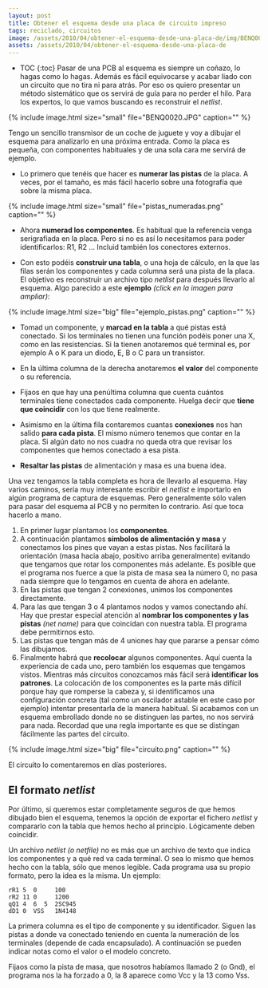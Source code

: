 ```yaml
---
layout: post
title: Obtener el esquema desde una placa de circuito impreso
tags: reciclado, circuitos
image: /assets/2010/04/obtener-el-esquema-desde-una-placa-de/img/BENQ0020.JPG
assets: /assets/2010/04/obtener-el-esquema-desde-una-placa-de
---
```


* TOC
{:toc}
Pasar de una PCB al esquema es siempre un coñazo, lo hagas como lo hagas. Además es fácil equivocarse y acabar liado con un circuito que no tira ni para atrás. Por eso os quiero presentar un método sistemático que os servirá de guía para no perder el hilo. Para los expertos, lo que vamos buscando es reconstruir el *netlist*.

{% include image.html size="small" file="BENQ0020.JPG" caption="" %}

Tengo un sencillo transmisor de un coche de juguete y voy a dibujar el esquema para analizarlo en una próxima entrada. Como la placa es pequeña, con componentes habituales y de una sola cara me servirá de ejemplo.

<!--more-->

- Lo primero que tenéis que hacer es **numerar las pistas** de la placa. A veces, por el tamaño, es más fácil hacerlo sobre una fotografía que sobre la misma placa.

{% include image.html size="small" file="pistas_numeradas.png" caption="" %}

- Ahora **numerad los componentes**. Es habitual que la referencia venga serigrafiada en la placa. Pero si no es así lo necesitamos para poder identificarlos: R1, R2 ... Incluid también los conectores externos.

- Con esto podéis **construir una tabla**, o una hoja de cálculo, en la que las filas serán los componentes y cada columna será una pista de la placa. El objetivo es reconstruir un archivo tipo *netlist* para después llevarlo al esquema. Algo parecido a este **ejemplo** *(click en la imagen para ampliar)*:

{% include image.html size="big" file="ejemplo_pistas.png" caption="" %}

- Tomad un componente, y **marcad en la tabla** a qué pistas está conectado. Si los terminales no tienen una función podéis poner una X, como en las resistencias. Si la tienen anotaremos qué terminal es, por ejemplo A o K para un diodo, E, B o C para un transistor.

- En la última columna de la derecha anotaremos **el valor** del componente o su referencia.

- Fijaos en que hay una penúltima columna que cuenta cuántos terminales tiene conectados cada componente. Huelga decir que **tiene que coincidir** con los que tiene realmente.

- Asimismo en la última fila contaremos cuantas **conexiones** nos han salido **para cada pista**. El mismo número tenemos que contar en la placa. Si algún dato no nos cuadra no queda otra que revisar los componentes que hemos conectado a esa pista.

- **Resaltar las pistas** de alimentación y masa es una buena idea.

Una vez tengamos la tabla completa es hora de llevarlo al esquema. Hay varios caminos, sería muy interesante escribir el *netlist* e importarlo en algún programa de captura de esquemas. Pero generalmente sólo valen para pasar del esquema al PCB y no permiten lo contrario. Así que toca hacerlo a mano.

1. En primer lugar plantamos los **componentes**.
1. A continuación plantamos **símbolos de alimentación y masa** y conectamos los pines que vayan a estas pistas. Nos facilitará la orientación (masa hacia abajo, positivo arriba generalmente) evitando que tengamos que rotar los componentes más adelante. Es posible que el programa nos fuerce a que la pista de masa sea la número 0, no pasa nada siempre que lo tengamos en cuenta de ahora en adelante.
1. En las pistas que tengan 2 conexiones, unimos los componentes directamente.
1. Para las que tengan 3 o 4 plantamos nodos y vamos conectando ahí. Hay que prestar especial atención al **nombrar los componentes y las pistas** *(net name)* para que coincidan con nuestra tabla. El programa debe permitirnos esto.
1. Las pistas que tengan más de 4 uniones hay que pararse a pensar cómo las dibujamos.
1. Finalmente habrá que **recolocar** algunos componentes. Aquí cuenta la experiencia de cada uno, pero también los esquemas que tengamos vistos. Mientras más circuitos conozcamos más fácil será **identificar los patrones**. La colocación de los componentes es la parte más difícil porque hay que romperse la cabeza y, si identificamos una configuración concreta (tal como un oscilador astable en este caso por ejemplo) intentar presentarla de la manera habitual. Si acabamos con un esquema embrollado donde no se distinguen las partes, no nos servirá para nada. Recordad que una regla importante es que se distingan fácilmente las partes del circuito.

{% include image.html size="big" file="circuito.png" caption="" %}

El circuito lo comentaremos en días posteriores.

## El formato *netlist*

Por último, si queremos estar completamente seguros de que hemos dibujado bien el esquema, tenemos la opción de exportar el fichero *netlist* y compararlo con la tabla que hemos hecho al principio. Lógicamente deben coincidir.

Un archivo *netlist* *(o netfile)* no es más que un archivo de texto que indica los componentes y a qué red va cada terminal. O sea lo mismo que hemos hecho con la tabla, sólo que menos legible. Cada programa usa su propio formato, pero la idea es la misma. Un ejemplo:

    rR1 5  0     100
    rR2 11 0     1200
    qQ1 4  6  5  2SC945
    dD1 0  VSS   1N4148

La primera columna es el tipo de componente y su identificador. Siguen las pistas a donde va conectado teniendo en cuenta la numeración de los terminales (depende de cada encapsulado). A continuación se pueden indicar notas como el valor o el modelo concreto.

Fijaos como la pista de masa, que nosotros habíamos llamado 2 (o Gnd), el programa nos la ha forzado a 0, la 8 aparece como Vcc y la 13 como Vss.

